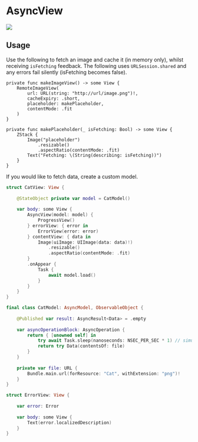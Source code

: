 # AsyncView

[![](https://img.shields.io/badge/Platform%20Compatibility-iOS%20|%20macOS%20|%20tvOS%20|%20watchOS-red?logo=swift)](https://developer.apple.com)

## Usage

Use the following to fetch an image and cache it (in memory only), whilst receiving `isFetching` feedback. The following uses `URLSession.shared` and any errors fail silently (isFetching becomes false).

```
private func makeImageView() -> some View {
    RemoteImageView(
        url: URL(string: "http://url/image.png")!,
        cacheExpiry: .short,
        placeholder: makePlaceholder,
        contentMode: .fit
    )
}

private func makePlaceholder(_ isFetching: Bool) -> some View {
    ZStack {
        Image("placeholder")
            .resizable()
            .aspectRatio(contentMode: .fit)
        Text("Fetching: \(String(describing: isFetching))")
    }
}
```

If you would like to fetch data, create a custom model.

```swift
struct CatView: View {
    
    @StateObject private var model = CatModel()
    
    var body: some View {
        AsyncView(model: model) {
            ProgressView()
        } errorView: { error in
            ErrorView(error: error)
        } contentView: { data in
            Image(uiImage: UIImage(data: data)!)
                .resizable()
                .aspectRatio(contentMode: .fit)
        }
        .onAppear {
            Task {
                await model.load()
            }
        }
    }
}

final class CatModel: AsyncModel, ObservableObject {
    
    @Published var result: AsyncResult<Data> = .empty
    
    var asyncOperationBlock: AsyncOperation {
        return { [unowned self] in
            try await Task.sleep(nanoseconds: NSEC_PER_SEC * 1) // simulate loading
            return try Data(contentsOf: file)
        }
    }
    
    private var file: URL {
        Bundle.main.url(forResource: "Cat", withExtension: "png")!
    }
}

struct ErrorView: View {
    
    var error: Error
    
    var body: some View {
        Text(error.localizedDescription)
    }
}
```

